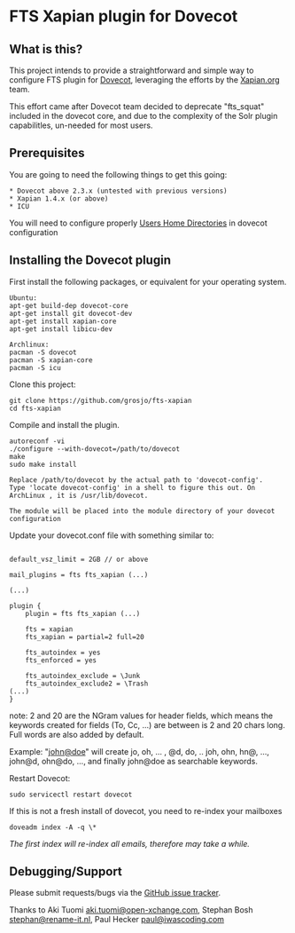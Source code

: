 FTS Xapian plugin for Dovecot
=============================

What is this?
-------------

This project intends to provide a straightforward and simple way to configure FTS plugin for [Dovecot](https://github.com/dovecot/), leveraging the efforts by the [Xapian.org](https://xapian.org/) team.

This effort came after Dovecot team decided to deprecate "fts_squat" included in the dovecot core, and due to the complexity of the Solr plugin capabilitles, un-needed for most users.



Prerequisites
-------------

You are going to need the following things to get this going:

```
* Dovecot above 2.3.x (untested with previous versions)
* Xapian 1.4.x (or above)
* ICU 
```

You will need to configure properly [Users Home Directories](https://wiki.dovecot.org/VirtualUsers/Home) in dovecot configuration


Installing the Dovecot plugin
-----------------------------

First install the following packages, or equivalent for your operating system. 

```
Ubuntu:
apt-get build-dep dovecot-core
apt-get install git dovecot-dev
apt-get install xapian-core
apt-get install libicu-dev

Archlinux:
pacman -S dovecot
pacman -S xapian-core
pacman -S icu
```

Clone this project:

```
git clone https://github.com/grosjo/fts-xapian
cd fts-xapian
```

Compile and install the plugin. 

```
autoreconf -vi
./configure --with-dovecot=/path/to/dovecot
make
sudo make install

Replace /path/to/dovecot by the actual path to 'dovecot-config'.
Type 'locate dovecot-config' in a shell to figure this out. On ArchLinux , it is /usr/lib/dovecot. 

The module will be placed into the module directory of your dovecot configuration
```

Update your dovecot.conf file with something similar to:
```

default_vsz_limit = 2GB // or above

mail_plugins = fts fts_xapian (...)

(...)

plugin {
	plugin = fts fts_xapian (...)

	fts = xapian
	fts_xapian = partial=2 full=20

	fts_autoindex = yes
	fts_enforced = yes
	
	fts_autoindex_exclude = \Junk
	fts_autoindex_exclude2 = \Trash
(...)
}
```
note: 2 and 20 are the NGram values for header fields, which means the keywords created for fields (To, Cc, ...) are between is 2 and 20 chars long. Full words are also added by default.

Example: "<john@doe>" will create jo, oh, ... , @d, do, .. joh, ohn, hn@, ..., john@d, ohn@do, ..., and finally john@doe as searchable keywords.


Restart Dovecot:

```
sudo servicectl restart dovecot
```


If this is not a fresh install of dovecot, you need to re-index your mailboxes

```
doveadm index -A -q \*
```

*The first index will re-index all emails, therefore may take a while.*



Debugging/Support
-----------------

Please submit requests/bugs via the [GitHub issue tracker](https://github.com/grosjo/fts-xapian/issues).

Thanks to Aki Tuomi <aki.tuomi@open-xchange.com>, Stephan Bosh <stephan@rename-it.nl>, Paul Hecker <paul@iwascoding.com>
